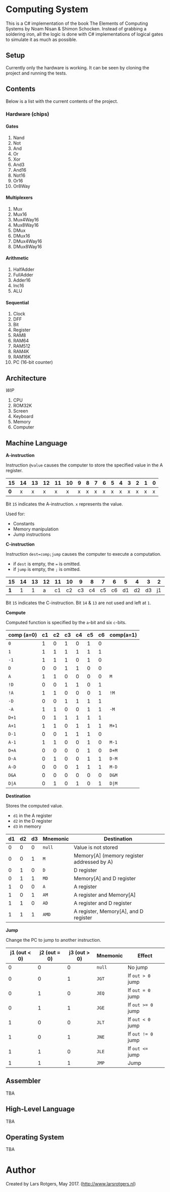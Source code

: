 # Computing System
This is a C# implementation of the book The Elements of Computing Systems by Noam Nisan & Shimon Schocken. Instead of grabbing a soldering iron, all the logic is done with C# implementations of logical gates to simulate it as much as possible.

## Setup
Currently only the hardware is working. It can be seen by cloning the project and running the tests. 

## Contents
Below is a list with the current contents of the project.

### Hardware (chips)
#### Gates
1. Nand
2. Not
3. And
4. Or
5. Xor
6. And3
7. And16
8. Not16
9. Or16
10. Or8Way

#### Multiplexers
1. Mux
2. Mux16
3. Mux4Way16
4. Mux8Way16
5. DMux
6. DMux16
7. DMux4Way16
8. DMux8Way16

#### Arithmetic
1. HalfAdder
2. FullAdder
3. Adder16
4. Inc16
5. ALU

#### Sequential
1. Clock
2. DFF
3. Bit
4. Register
5. RAM8
6. RAM64
7. RAM512
8. RAM4K
9. RAM16K
10. PC (16-bit counter)

## Architecture
_WIP_

1. CPU
2. ROM32K
3. Screen
4. Keyboard
5. Memory
6. Computer

## Machine Language
**A-instruction** 

Instruction `@value` causes the computer to store the specified value in the A register.

15 | 14 | 13 | 12 | 11 | 10 | 9 | 8 | 7 | 6 | 5 | 4 | 3 | 2 | 1 | 0
--- | --- | --- | --- | --- | --- | --- | --- | --- | --- | --- | --- | --- | --- | --- | --- 
**0** | x | x | x | x | x | x | x | x | x | x | x | x | x | x | x

Bit `15` indicates the A-instruction. `x` represents the value.

Used for:
- Constants
- Memory manipulation
- Jump instructions

**C-instruction**

Instruction `dest=comp;jump` causes the computer to execute a computation.
- if `dest` is empty, the `=` is omitted.
- if `jump` is empty, the `;` is omitted. 

15 | 14 | 13 | 12 | 11 | 10 | 9 | 8 | 7 | 6 | 5 | 4 | 3 | 2 | 1 | 0
--- | --- | --- | --- | --- | --- | --- | --- | --- | --- | --- | --- | --- | --- | --- | --- 
**1** | 1 | 1 | a | c1 | c2 | c3 | c4 | c5 | c6 | d1 | d2 | d3 | j1 | j2 | j3

Bit `15` indicates the C-instruction. Bit `14` & `13` are not used and left at `1`. 

**Compute**

Computed function is specified by the `a`-bit and six `c`-bits.

comp (a=0) | c1 | c2 | c3 | c4 | c5 | c6 | comp(a=1)
--- | --- | --- | --- | --- | --- | --- | ---
`0` | 1 | 0 | 1 | 0 | 1 | 0 | 
`1` | 1 | 1 | 1 | 1 | 1 | 1 |
`-1` | 1 | 1 | 1 | 0 | 1 | 0 |
`D` | 0 | 0 | 1 | 1 | 0 | 0 |
`A`| 1 | 1 | 0 | 0 | 0 | 0 | `M`
`!D` | 0 | 0 | 1 | 1 | 0 | 1 |
`!A` | 1 | 1 | 0 | 0 | 0 | 1 | `!M`
`-D` | 0 | 0 | 1 | 1 | 1 | 1 |
`-A` | 1 | 1 | 0 | 0 | 1 | 1 | `-M`
`D+1` | 0 | 1 | 1 | 1 | 1 | 1 |
`A+1` | 1 | 1 | 0 | 1 | 1 | 1 | `M+1`
`D-1` | 0 | 0 | 1 | 1 | 1 | 0 | 
`A-1` | 1 | 1 | 0 | 0 | 1 | 0 | `M-1`
`D+A` | 0 | 0 | 0 | 0 | 1 | 0 | `D+M`
`D-A` | 0 | 1 | 0 | 0 | 1 | 1 | `D-M`
`A-D` | 0 | 0 | 0 | 1 | 1 | 1 | `M-D`
`D&A` | 0 | 0 | 0 | 0 | 0 | 0 | `D&M`
`D\|A` | 0 | 1 | 0 | 1 | 0 | 1 | `D\|M`

**Destination**

Stores the computed value.
- `d1` in the A register
- `d2` in the D register
- `d3` in memory

d1 | d2 | d3 | Mnemonic | Destination
--- | --- | --- | --- | ---
0 | 0 | 0 | `null` | Value is not stored
0 | 0 | 1 | `M` | Memory[A] (memory register addressed by A)
0 | 1 | 0 | `D` | D register
0 | 1 | 1 | `MD` | Memory[A] and D register
1 | 0 | 0 | `A` | A register
1 | 0 | 1 | `AM` | A register and Memory[A]
1 | 1 | 0 | `AD` | A register and D register
1 | 1 | 1 | `AMD` |  A register, Memory[A], and D register

**Jump**

Change the PC to jump to another instruction.

j1 (out < 0) | j2 (out = 0) | j3 (out > 0) | Mnemonic | Effect
--- | --- | --- | --- | ---
0 | 0 | 0 | `null` | No jump
0 | 0 | 1 | `JGT` | If `out > 0` jump
0 | 1 | 0 | `JEQ` | If `out = 0` jump
0 | 1 | 1 | `JGE` | If `out >= 0` jump
1 | 0 | 0 | `JLT` | If `out < 0` jump
1 | 0 | 1 | `JNE` | If `out != 0` jump
1 | 1 | 0 | `JLE` | If `out <= ` jump
1 | 1 | 1 | `JMP` | Jump

## Assembler
TBA

## High-Level Language
TBA

## Operating System
TBA

# Author
Created by Lars Rotgers, May 2017. (http://www.larsrotgers.nl)
